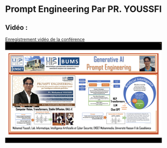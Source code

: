 <h1>Prompt Engineering Par PR. YOUSSFI</h1>
<h2>Vidéo :</h2>
<a href="https://www.youtube.com/watch?v=MgDnzlTXyo8">Enregistrement vidéo de la conférence</a>
<img src="affiche.png">
